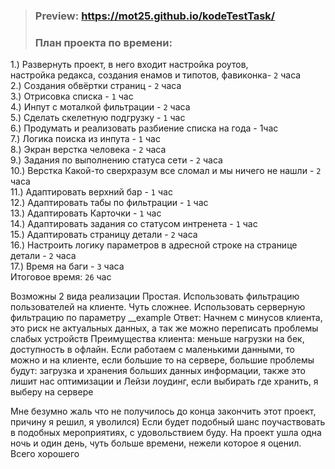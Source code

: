 > ### Preview: https://mot25.github.io/kodeTestTask/ 
> ### План проекта по времени: 
1.) Развернуть проект, в него входит настройка роутов, <br> настройка редакса, создания енамов и типотов, фавиконка- `2` часа<br>
2.) Создания обвёртки страниц - `2` часа<br>
3.) Отрисовка списка  - `1` час <br>
4.) Инпут с моталкой фильтрации - `2` часа <br>
5.) Сделать скелетную подгрузку - `1` час <br>
6.) Продумать и реализовать разбиение списка на года - 1час <br>
7.) Логика поиска из инпута - `1` час <br>
8.) Экран  верстка человека  - `2` часа <br>
9.) Задания по выполнению статуса сети  - `2` часа<br>
10.) Верстка Какой-то сверхразум все сломал и мы ничего не нашли - `2` часа <br>
11.) Адаптировать верхний бар - `1` час <br>
12.) Адаптировать табы по фильтрации - `1` час <br>
13.) Адаптировать Карточки - `1` час <br>
14.) Адаптировать задания со статусом интренета - `1` час <br>
15.) Адаптировать страницу детали - `2` часа <br>
16.) Настроить логику параметров в адресной строке на странице детали - `2` часа <br>
17.) Время на баги  - `3` часа <br>
Итоговое время: `26` час 


Возможны 2 вида реализации
Простая. Использовать фильтрацию пользователей на клиенте.
Чуть сложнее. Использовать серверную фильтрацию по параметру __example
Ответ: 
Начнем с минусов клиента, это риск не актуальных данных, а так же можно переписать проблемы слабых устройств
Преимущества клиента: меньше нагрузки на бек, доступность в офлайн.
Если работаем с маленькими данными, то можно и на клиенте, если большие то на сервере, большие проблемы будут: загрузка и хранения больших данных информации, также это лишит нас оптимизации и Лейзи лоудинг, если выбирать где хранить, я выберу на сервере 


Мне безумно жаль что не получилось до конца закончить этот проект, причину я решил, я уволился) Если будет подобный шанс поучаствовать в подобных мероприятиях, с удовольствием буду. На проект ушла одна ночь и один день, чуть больше времени, нежели которое я оценил. Всего хорошего




